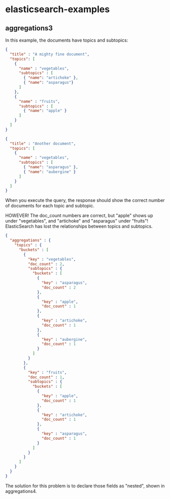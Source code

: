 # elasticsearch-examples

## aggregations3

In this example, the documents have topics and subtopics:

```json
{
  "title" : "A mighty fine document",
  "topics": [
    {
      "name" : "vegetables",
      "subtopics" : [
        { "name": "artichoke" },
        { "name": "asparagus"}
      ]
    },
    {
      "name" : "fruits",
      "subtopics" : [
        { "name": "apple" }
      ]
    }
  ]
}


```
```json
{
  "title" : "Another document",
  "topics": [
    {
      "name" : "vegetables",
      "subtopics" : [
        { "name": "asparagus" },
        { "name": "aubergine" }
      ]
    }
  ]
}
```

When you execute the query, the response should show the correct number of documents for each topic and subtopic.

HOWEVER! The doc_count numbers are correct, but "apple" shows up under "vegetables", and "artichoke" and "asparagus" under "fruits"!
ElasticSearch has lost the relationships between topics and subtopics.


```json
{
  "aggregations" : {
    "topics" : {
      "buckets" : [
        {
          "key" : "vegetables",
          "doc_count" : 2,
          "subtopics" : {
            "buckets" : [
              {
                "key" : "asparagus",
                "doc_count" : 2
              },
              {
                "key" : "apple",
                "doc_count" : 1
              },
              {
                "key" : "artichoke",
                "doc_count" : 1
              },
              {
                "key" : "aubergine",
                "doc_count" : 1
              }
            ]
          }
        },
        {
          "key" : "fruits",
          "doc_count" : 1,
          "subtopics" : {
            "buckets" : [
              {
                "key" : "apple",
                "doc_count" : 1
              },
              {
                "key" : "artichoke",
                "doc_count" : 1
              },
              {
                "key" : "asparagus",
                "doc_count" : 1
              }
            ]
          }
        }
      ]
    }
  }
}
```

The solution for this problem is to declare those fields as "nested", shown in aggregations4.
